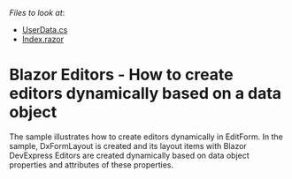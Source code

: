 <!-- default file list -->
*Files to look at*:

* [UserData.cs](./DxBlazorApplication1/Data/UserData.cs)
* [Index.razor](./DxBlazorApplication1/Pages/Index.razor)
<!-- default file list end -->
# Blazor Editors - How to create editors dynamically based on a data object

<p>The sample illustrates how to create editors dynamically in EditForm. In the sample, DxFormLayout is created and its layout items with Blazor DevExpress Editors are created dynamically based on data object properties and attributes of these properties.</p>



